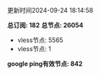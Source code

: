 更新时间2024-09-24 18:14:58

**总订阅: 182**
**总节点: 26054**
- vless节点: 5565
- vless节点: 1

**google ping有效节点: 842**
